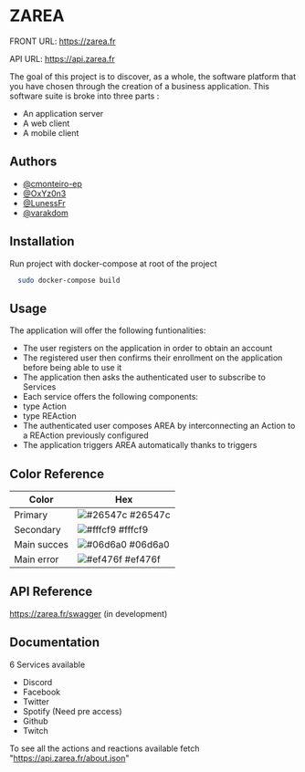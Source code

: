 
# ZAREA

FRONT URL: https://zarea.fr

API URL: https://api.zarea.fr

The goal of this project is to discover, as a whole, the software platform that you have chosen through the
creation of a business application.
This software suite is broke into three parts :
- An application server
- A web client
- A mobile client
## Authors

- [@cmonteiro-ep](https://www.github.com/cmonteiro-ep)
- [@OxYz0n3](https://www.github.com/OxYz0n3)
- [@LunessFr](https://www.github.com/LunessFr)
- [@varakdom](https://www.github.com/varakdom)



## Installation

Run project with docker-compose at root of the project

```bash
  sudo docker-compose build
```
    
## Usage

The application will offer the following funtionalities:
- The user registers on the application in order to obtain an account
- The registered user then confirms their enrollment on the application before being able to use it
- The application then asks the authenticated user to subscribe to Services
- Each service offers the following components:
- type Action
- type REAction
- The authenticated user composes AREA by interconnecting an Action to a REAction previously configured
- The application triggers AREA automatically thanks to triggers
## Color Reference

| Color             | Hex                                                                |
| ----------------- | ------------------------------------------------------------------ |
| Primary | ![#26547c](https://via.placeholder.com/10/26547c?text=+) #26547c |
| Secondary | ![#fffcf9](https://via.placeholder.com/10/fffcf9?text=+) #fffcf9 |
| Main succes | ![#06d6a0](https://via.placeholder.com/10/00b48a?text=+) #06d6a0 |
| Main error | ![#ef476f](https://via.placeholder.com/10/ef476f?text=+) #ef476f |


## API Reference


https://zarea.fr/swagger (in development)

## Documentation

6 Services available
- Discord
- Facebook
- Twitter
- Spotify (Need pre access)
- Github
- Twitch

To see all the actions and reactions available fetch
"https://api.zarea.fr/about.json"
